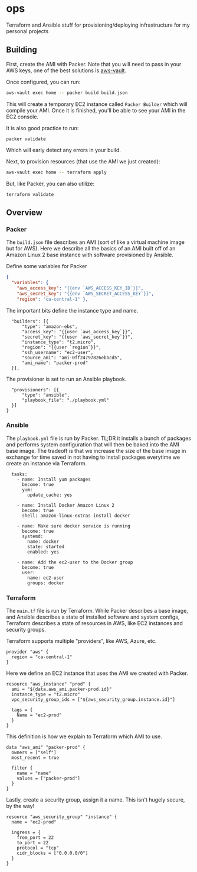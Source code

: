 # ops
Terraform and Ansible stuff for provisioning/deploying infrastructure for my personal projects

## Building
First, create the AMI with Packer. Note that you will need to pass in your AWS
keys, one of the best solutions is [aws-vault](https://github.com/99designs/aws-vault).

Once configured, you can run:

```bash
aws-vault exec home -- packer build build.json
```

This will create a temporary EC2 instance called `Packer Builder` which will
compile your AMI. Once it is finished, you'll be able to see your AMI in the
EC2 console.


It is also good practice to run:

```
packer validate
```

Which will early detect any errors in your build.

Next, to provision resources (that use the AMI we just created):

```bash
aws-vault exec home -- terraform apply
```

But, like Packer, you can also utilize:

```
terraform validate
```


## Overview

### Packer 
The `build.json` file describes an AMI (sort of like a virtual machine image but for AWS). Here we describe all the basics of an AMI built off of an Amazon Linux 2 base instance with software provisioned by Ansible.

Define some variables for Packer

```json
{
  "variables": {
    "aws_access_key": "{{env `AWS_ACCESS_KEY_ID`}}",
    "aws_secret_key": "{{env `AWS_SECRET_ACCESS_KEY`}}",
    "region": "ca-central-1" },
```

The important bits define the instance type and name. 

```
  "builders": [{
      "type": "amazon-ebs",
      "access_key": "{{user `aws_access_key`}}",
      "secret_key": "{{user `aws_secret_key`}}", 
      "instance_type": "t2.micro",
      "region": "{{user `region`}}",
      "ssh_username": "ec2-user",
      "source_ami": "ami-0ff24797826ebbcd5",
      "ami_name": "packer-prod"
  }],
```

The provisioner is set to run an Ansible playbook.

```
  "provisioners": [{
      "type": "ansible",
      "playbook_file": "./playbook.yml"
  }]
}
```

### Ansible
The `playbook.yml` file is run by Packer. TL;DR it installs a bunch of
packages and performs system configuration that will then be baked into the AMI
base image. The tradeoff is that we increase the size of the base image in
exchange for time saved in not having to install packages everytime we create
an instance via Terraform. 

```
  tasks:
    - name: Install yum packages 
      become: true
      yum:
        update_cache: yes

    - name: Install Docker Amazon Linux 2
      become: true
      shell: amazon-linux-extras install docker

    - name: Make sure docker service is running
      become: true
      systemd:
        name: docker
        state: started
        enabled: yes

    - name: Add the ec2-user to the Docker group
      become: true
      user:
        name: ec2-user
        groups: docker
```

### Terraform 
The `main.tf` file is run by Terraform. While Packer describes a base image,
and Ansible describes a state of installed software and system configs,
Terraform describes a state of resources in AWS, like EC2 instances and
security groups.

Terraform supports multiple "providers", like AWS, Azure, etc.

```
provider "aws" {
  region = "ca-central-1"
}
```

Here we define an EC2 instance that uses the AMI we created with Packer.

```
resource "aws_instance" "prod" {
  ami = "${data.aws_ami.packer-prod.id}"
  instance_type = "t2.micro"
  vpc_security_group_ids = ["${aws_security_group.instance.id}"]

  tags = {
    Name = "ec2-prod"
  }
}
```

This definition is how we explain to Terraform which AMI to use.

```
data "aws_ami" "packer-prod" {
  owners = ["self"]
  most_recent = true

  filter {
    name = "name"
    values = ["packer-prod"]
  }
}
```

Lastly, create a security group, assign it a name. This isn't hugely 
secure, by the way!

```
resource "aws_security_group" "instance" {
  name = "ec2-prod"
  
  ingress = {
    from_port = 22
    to_port = 22
    protocol = "tcp"
    cidr_blocks = ["0.0.0.0/0"]
  }
}
```
